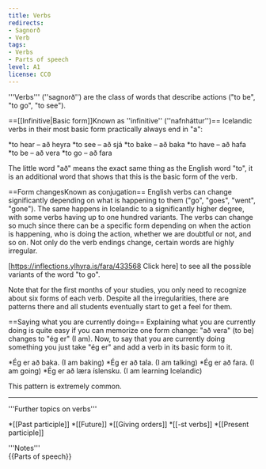 ```yaml
---
title: Verbs
redirects:
- Sagnorð
- Verb
tags:
- Verbs
- Parts of speech
level: A1
license: CC0
---
```


'''Verbs''' (''sagnorð'') are the class of words that describe actions ("to be", "to go", "to see").

==[[Infinitive|Basic form]]<note>Known as ''infinitive'' (''nafnháttur'')</note>==
Icelandic verbs in their most basic form practically always end in "a":

*to hear – að heyra
*to see – að sjá
*to bake – að baka
*to have – að hafa
*to be – að vera
*to go – að fara

The little word "að" means the exact same thing as the English word "to", it is an additional word that shows that this is the basic form of the verb.

==Form changes<note>Known as conjugation</note>==
English verbs can change significantly depending on what is happening to them ("go", "goes", "went", "gone"). The same happens in Icelandic to a significantly higher degree, with some verbs having up to one hundred variants. The verbs can change so much since there can be a specific form depending on when the action is happening, who is doing the action, whether we are doubtful or not, and so on. Not only do the verb endings change, certain words are highly irregular.

[https://inflections.ylhyra.is/fara/433568 Click here] to see all the possible variants of the word "to go".

Note that for the first months of your studies, you only need to recognize about six forms of each verb. Despite all the irregularities, there are patterns there and all students eventually start to get a feel for them.

==Saying what you are currently doing==
Explaining what you are currently doing is quite easy if you can memorize one form change: "að vera" (to be) changes to "ég er" (I am). Now, to say that you are currently doing something you just take "ég er" and add a verb in its basic form to it.

*Ég er að baka. (I am baking)
*Ég er að tala. (I am talking)
*Ég er að fara. (I am going)
*Ég er að læra íslensku. (I am learning Icelandic)

This pattern is extremely common.

***

'''Further topics on verbs'''

*[[Past participle]] <level level="a1"/>
*[[Future]] <level level="a1"/>
*[[Giving orders]] <level level="a1"/>
*[[-st verbs]] <level level="a1"/>
*[[Present participle]] <level level="a1"/>

<div class="notes">
'''Notes'''

</div>
{{Parts of speech}}
